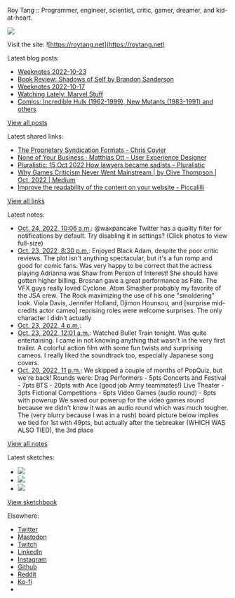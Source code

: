 Roy Tang :: Programmer, engineer, scientist, critic, gamer, dreamer, and kid-at-heart.

![](https://roytang.net/static/img/profile.jpg)

Visit the site: ![https://roytang.net](https://roytang.net)

Latest blog posts:

- [Weeknotes 2022-10-23](https://roytang.net/2022/10/weeknotes-10-23/)
- [Book Review: Shadows of Self by Brandon Sanderson](https://roytang.net/2022/10/shadows-of-self/)
- [Weeknotes 2022-10-17](https://roytang.net/2022/10/weeknotes-10-17/)
- [Watching Lately: Marvel Stuff](https://roytang.net/2022/10/watching-lately-marvel/)
- [Comics: Incredible Hulk (1962-1999), New Mutants (1983-1991) and others](https://roytang.net/2022/10/incredible-hulk-new-mutants/)

[View all posts](https://roytang.net/blog)

Latest shared links:

- [The Proprietary Syndication Formats - Chris Coyier](https://roytang.net/2022/10/408c74fdb3a142f0f698bae278a54a97/)
- [None of Your Business · Matthias Ott – User Experience Designer](https://roytang.net/2022/10/f3b8eb608b5e8cad7bfffd831868df20/)
- [Pluralistic: 15 Oct 2022 How lawyers became sadists – Pluralistic](https://roytang.net/2022/10/968f6f5a6eaf8938cce907ddcb654e79/)
- [Why Games Criticism Never Went Mainstream | by Clive Thompson | Oct, 2022 | Medium](https://roytang.net/2022/10/a179b950608b3e74159a5a28e7c1b316/)
- [Improve the readability of the content on your website - Piccalilli](https://roytang.net/2022/10/ecf31cd54996594df7a5c7c158d14a98/)

[View all links](https://roytang.net/links)

Latest notes:

- [Oct. 24, 2022, 10:06 a.m.](https://roytang.net/2022/10/1584365671600693248/): @waxpancake Twitter has a quality filter for notifications by default. Try disabling it in settings? (Click photos to view full-size)
- [Oct. 23, 2022, 8:30 p.m.](https://roytang.net/2022/10/black-adam/): Enjoyed Black Adam, despite the poor critic reviews. The plot isn&#x27;t anything spectacular, but it&#x27;s a fun romp and good for comic fans. Was very happy to be correct that the actress playing Adrianna was Shaw from Person of Interest! She should have gotten higher billing. Brosnan gave a great performance as Fate. The VFX guys really loved Cyclone. Atom Smasher probably my favorite of the JSA crew. The Rock maximizing the use of his one &quot;smoldering&quot; look. Viola Davis, Jennifer Holland, Djimon Hounsou, and [surprise mid-credits actor cameo] reprising roles were welcome surprises. The only character I didn&#x27;t actually
- [Oct. 23, 2022, 4 p.m.](https://roytang.net/2022/10/seda/): 
- [Oct. 23, 2022, 12:01 a.m.](https://roytang.net/2022/10/bullet-train/): Watched Bullet Train tonight. Was quite entertaining. I came in not knowing anything that wasn&#x27;t in the very first trailer. A colorful action film with some fun twists and surprising cameos. I really liked the soundtrack too, especially Japanese song covers.
- [Oct. 20, 2022, 11 p.m.](https://roytang.net/2022/10/popquiz-stage/): We skipped a couple of months of PopQuiz, but we&#x27;re back! Rounds were: Drag Performers - 5pts Concerts and Festival - 7pts BTS - 20pts with Ace (good job Army teammates!) Live Theater - 3pts Fictional Competitions - 6pts Video Games (audio round) - 8pts with powerup We saved our powerup for the video games round because we didn&#x27;t know it was an audio round which was much tougher. The (very blurry because I was in a rush) board picture below implies we tied for 1st with 49pts, but actually after the tiebreaker (WHICH WAS ALSO TIED), the 3rd place

[View all notes](https://roytang.net/notes)

Latest sketches:


- ![](https://roytang.net/media/cache/5f/5d/5f5d206af06895a0b40b11fbfadb78d3.jpg)
- ![](https://roytang.net/media/cache/f9/1f/f91f81e9dd7e4a99d32eb2c726a6bbcb.jpg)
- ![](https://roytang.net/media/cache/2c/18/2c18ee18a8f6042061ceb26ecd90b5e6.jpg)

[View sketchbook](https://roytang.net/albums/sketchbook)


Elsewhere:

- [Twitter](https://twitter.com/roytang)
- [Mastodon](https://indieweb.social/@roytang)
- [Twitch](https://twitch.tv/twitchyroy)
- [LinkedIn](https://www.linkedin.com/in/roytang)
- [Instagram](https://instagram.com/roytang0400)
- [Github](https://github.com/roytang)
- [Reddit](https://reddit.com/u/hungryroy)
- [Ko-fi](https://ko-fi.com/roytang)
- [](mailto:hello@roytang.net)